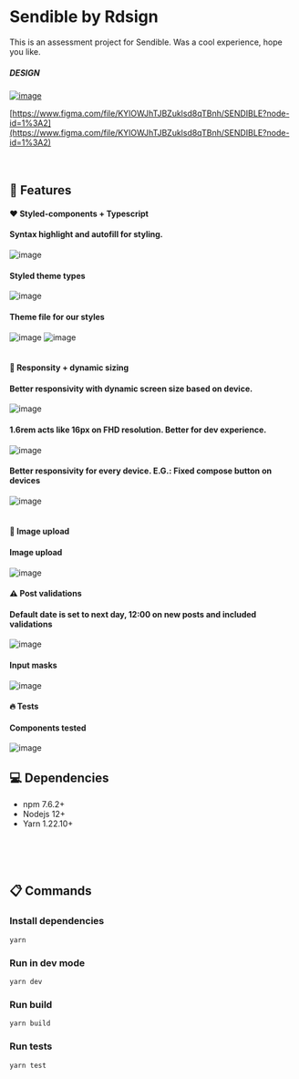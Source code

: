 # Sendible by Rdsign

This is an assessment project for Sendible. Was a cool experience, hope you like.
<br>

##### DESIGN

[![image](public/prototype.png)](https://www.figma.com/file/KYlOWJhTJBZuklsd8qTBnh/SENDIBLE?node-id=1%3A2)
<br>

[https://www.figma.com/file/KYlOWJhTJBZuklsd8qTBnh/SENDIBLE?node-id=1%3A2](https://www.figma.com/file/KYlOWJhTJBZuklsd8qTBnh/SENDIBLE?node-id=1%3A2)
<br>
<br>
<br>

## :rocket: Features

#### :heart: Styled-components + Typescript

#### Syntax highlight and autofill for styling.
![image](public/rd_syntax_highlight.png)
<br>

#### Styled theme types
![image](public/rd_styled.png)
<br>

#### Theme file for our styles
![image](public/rd_theme.png)
![image](public/rd_styles.png)
<br>
<br>

#### :muscle: Responsity + dynamic sizing

#### Better responsivity with dynamic screen size based on device.
![image](public/rd_responsivity.png)
<br>

#### 1.6rem acts like 16px on FHD resolution. Better for dev experience.
![image](public/rd_figma.png)
<br>

#### Better responsivity for every device. E.G.: Fixed compose button on devices
![image](public/rd_devices.png)
<br>
<br>

#### :file_folder: Image upload

#### Image upload
![image](public/rd_image_upload.png)
<br>

#### :warning: Post validations

#### Default date is set to next day, 12:00 on new posts and included validations
![image](public/rd_validations.png)
<br>

#### Input masks
![image](public/rd_masks.png)
<br>

#### :fire: Tests

#### Components tested
![image](public/rd_test.png)
<br>

## :computer: Dependencies

-   npm 7.6.2+
-   Nodejs 12+
-   Yarn 1.22.10+

<br>
<br>
<br>

## :clipboard: Commands

### Install dependencies

```
yarn
```

### Run in dev mode

```
yarn dev
```

### Run build

```
yarn build
```

### Run tests

```
yarn test
```
